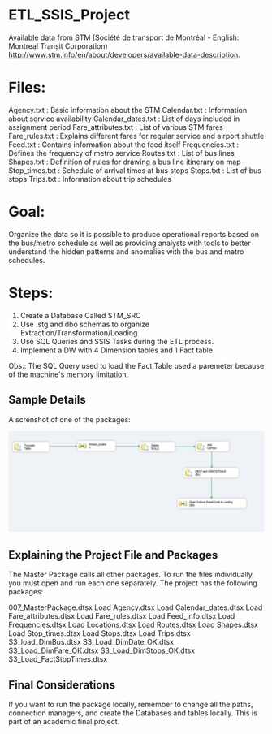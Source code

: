 # ETL_SSIS_Project

Available data from STM (Société de transport de Montréal - English: Montreal Transit Corporation) http://www.stm.info/en/about/developers/available-data-description.

# Files:

Agency.txt : Basic information about the STM
Calendar.txt : Information about service availability
Calendar_dates.txt : List of days included in assignment period
Fare_attributes.txt : List of various STM fares
Fare_rules.txt : Explains different fares for regular service and airport shuttle
Feed.txt : Contains information about the feed itself
Frequencies.txt : Defines the frequency of metro service
Routes.txt : List of bus lines
Shapes.txt : Definition of rules for drawing a bus line itinerary on map
Stop_times.txt : Schedule of arrival times at bus stops
Stops.txt : List of bus stops
Trips.txt : Information about trip schedules

# Goal:
Organize the data so it is possible to produce operational reports based on the bus/metro schedule as well as providing analysts with tools to better understand the hidden patterns and anomalies with the bus and metro schedules.

# Steps: 
1) Create a Database Called STM_SRC 
2) Use .stg  and dbo schemas to organize Extraction/Transformation/Loading
3) Use SQL Queries and SSIS Tasks during the ETL process.
4) Implement a DW with 4 Dimension tables and 1 Fact table.

Obs.: The SQL Query used to load the Fact Table used a paremeter because of the machine's memory limitation.

## Sample Details

A screnshot of one of the packages:

![](Etl_Sample.JPG)

## Explaining the Project File and Packages

The Master Package calls all other packages. To run the files individually, you must open and run each one separately. The project has the following packages:

007_MasterPackage.dtsx
Load Agency.dtsx
Load Calendar_dates.dtsx
Load Fare_attributes.dtsx
Load Fare_rules.dtsx
Load Feed_info.dtsx
Load Frequencies.dtsx
Load Locations.dtsx
Load Routes.dtsx
Load Shapes.dtsx
Load Stop_times.dtsx
Load Stops.dtsx
Load Trips.dtsx
S3_load_DimBus.dtsx
S3_Load_DimDate_OK.dtsx
S3_Load_DimFare_OK.dtsx
S3_Load_DimStops_OK.dtsx
S3_Load_FactStopTimes.dtsx

## Final Considerations

If you want to run the package locally, remember to change all the paths, connection managers, and create the Databases and tables locally. This is part of an academic final project.   
